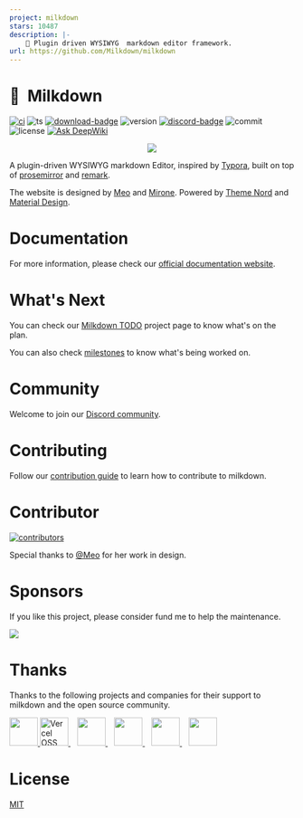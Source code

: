 ```yaml
---
project: milkdown
stars: 10487
description: |-
    🍼 Plugin driven WYSIWYG  markdown editor framework.
url: https://github.com/Milkdown/milkdown
---
```


# :baby_bottle:&nbsp;&nbsp;Milkdown

[![ci][ci-badge]][ci-link]
![ts][ts-badge]
[![download-badge]][download-link]
![version][version-badge]
[![discord-badge]][discord-link]
![commit][commit-badge]
![license][license-badge]
[![Ask DeepWiki](https://deepwiki.com/badge.svg)](https://deepwiki.com/Milkdown/milkdown)

<div align="center">
  <img src="/assets/logo.svg" />
</div>

A plugin-driven WYSIWYG markdown Editor, inspired by [Typora](https://typora.io/),
built on top of [prosemirror](https://prosemirror.net/) and [remark](https://github.com/remarkjs/remark).

The website is designed by [Meo](https://meo.cool/) and [Mirone](https://github.com/Saul-Mirone).
Powered by [Theme Nord](https://www.nordtheme.com/) and [Material Design](https://material.io/design).

# Documentation

For more information, please check our [official documentation website](https://milkdown.dev/).

# What's Next

You can check our [Milkdown TODO](https://github.com/orgs/Milkdown/projects/1) project page to know what's on the plan.

You can also check [milestones](https://github.com/Milkdown/milkdown/milestones) to know what's being worked on.

# Community

Welcome to join our [Discord community][discord-link].

# Contributing

Follow our [contribution guide](https://github.com/Milkdown/milkdown/blob/main/CONTRIBUTING.md) to learn how to contribute to milkdown.

# Contributor

<a href="https://github.com/Milkdown/milkdown/graphs/contributors">
  <img src="https://opencollective.com/milkdown/contributors.svg?width=890&button=false" alt="contributors">
</a>

Special thanks to [@Meo](https://meo.cool/) for her work in design.

# Sponsors

If you like this project, please consider fund me to help the maintenance.

<a href="https://github.com/sponsors/Saul-Mirone">
  <img src="/../../../../Saul-Mirone/Saul-Mirone/blob/main/sponsors.svg">
</a>

# Thanks

Thanks to the following projects and companies for their support to milkdown and the open source community.

<a href="https://jb.gg/OpenSource">
  <img src="https://resources.jetbrains.com/storage/products/company/brand/logos/jetbrains.svg" height="50" />
</a>

<a href="https://vercel.com/oss">
  <img alt="Vercel OSS Program" src="https://vercel.com/oss/program-badge.svg" height="50" />
</a>
&nbsp;&nbsp;
<a href="https://www.cypress.io/">
  <img src="/assets/cypress.svg" height="50" />
</a>
&nbsp;&nbsp;
<a href="https://nx.dev/">
  <img src="/assets/nx.svg" height="50" />
</a>
&nbsp;&nbsp;
<a href="https://www.algolia.com/">
  <img src="/assets/algolia.svg" height="50" />
</a>
&nbsp;&nbsp;
<a href="https://vercel.com/milkdown?utm_source=milkdown&utm_campaign=oss">
  <img src="/assets/vercel.svg" height="50" />
</a>

# License

[MIT](/LICENSE)

[ci-badge]: https://github.com/Milkdown/milkdown/actions/workflows/ci.yml/badge.svg
[ci-link]: https://github.com/Milkdown/milkdown/actions/workflows/ci.yml
[ts-badge]: https://badgen.net/badge/-/TypeScript/blue?icon=typescript&label
[download-badge]: https://img.shields.io/npm/dm/@milkdown/core
[download-link]: https://www.npmjs.com/search?q=%40milkdown
[version-badge]: https://img.shields.io/npm/v/@milkdown/core
[commit-badge]: https://img.shields.io/github/commit-activity/m/Milkdown/milkdown
[license-badge]: https://img.shields.io/github/license/Milkdown/milkdown
[discord-badge]: https://img.shields.io/discord/870181036041060352
[discord-link]: https://discord.gg/SdMnrSMyBX
[vercel-oss-badge]: https://vercel.com/oss/program-badge.svg

